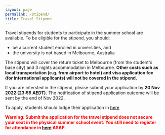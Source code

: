 ```yaml
---
layout: page
permalink: /stipend/
title: Travel Stipend
---
```


Travel stipends for students to participate in the summer school are available. To be eligible for the stipend, you should:

* be a current student enrolled in universities, and
* the university is not based in Melbourne, Australia

The stipend will cover the return ticket to Melbourne (from the student's base city) and 3 nights accommodation in Melbourne. **Other costs such as local transportation (e.g. from airport to hotel) and visa application fee (for international applicants) will not be covered in the stipend.**

If you are intersted in the stipend, please submit your application by **20 Nov 2022 (23:59 AEDT).** 
The notification of stipend application outcome will be sent by the end of Nov 2022.

To apply, students should lodge their application in [here](https://docs.google.com/forms/d/e/1FAIpQLScsVIYLPbneVMJo-kXPnX3cGEmF218muw9xVlzFbF0FEjidTw/viewform). 

<span style="color:red">**Warning: Submit the application for the travel stipend does not secure your seat in the physical summer school event. 
You still need to register for attendance in [here](https://acesummerschool.github.io/registration/) ASAP.**</span>


